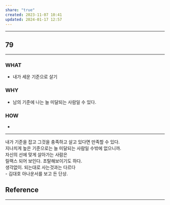 ```yaml
---
share: "true"
created: 2023-11-07 10:41
updated: 2024-01-17 12:57
---
```


---
## 79
---
### WHAT
- 내가 세운 기준으로 살기
### WHY
- 남의 기준에 나는 늘 미달되는 사람일 수 있다.
### HOW
- 
---

내가 기준을 잡고 그것을 충족하고 살고 있다면 만족할 수 있다.  
지나치게 높은 기준으로는 늘 미달되는 사람일 수밖에 없으니까.  
자신의 선에 맞게 살아가는 사람은  
릴랙스 되어 보인다. 초탈해보이기도 하다.  
생각없이. 되는대로 사는것과는 다르다  
\- 김대호 아나운서를 보고 든 단상.



## Reference
---
